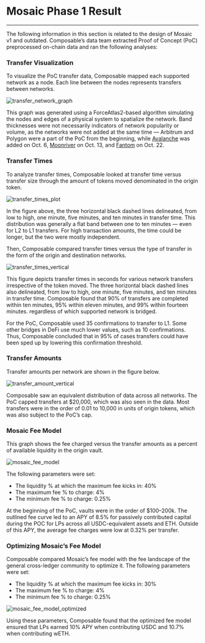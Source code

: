 # Mosaic Phase 1 Result

---

The following information in this section is related to the design of Mosaic v1 and outdated. Composable’s data team 
extracted Proof of Concept (PoC) preprocessed on-chain data and ran the following analyses:


### Transfer Visualization

To visualize the PoC transfer data, Composable mapped each supported network as a node. Each line between the nodes 
represents transfers between networks.


![transfer_network_graph](/img/products/mosaic/transfer-network-graph.png)


This graph was generated using a ForceAtlas2-based algorithm simulating the nodes and edges of a physical system to 
spatialize the network. Band thicknesses were not necessarily indicators of network popularity or volume, as the 
networks were not added at the same time — Arbitrum and Polygon were a part of the PoC from the beginning, while 
[Avalanche](https://composablefi.medium.com/integrating-avalanches-c-chain-into-the-mosaic-poc-631a75e8be23) 
was added on Oct. 6, 
[Moonriver](https://composablefi.medium.com/composable-integrates-moonriver-into-the-mosaic-poc-bridge-73442af528cc) 
on Oct. 13, and 
[Fantom](https://composablefi.medium.com/composable-integrates-fantom-into-its-mosaic-poc-bridge-25a4a5569875) 
on Oct. 22.


### Transfer Times

To analyze transfer times, Composable looked at transfer time versus transfer size through the amount of tokens moved 
denominated in the origin token.


![transfer_times_plot](/img/products/mosaic/transfer-times-plot.png)


In the figure above, the three horizontal black dashed lines delineated, from low to high, one minute, five minutes, 
and ten minutes in transfer time. This distribution was generally a flat band between one to ten minutes — even for L2 
to L1 transfers. For high transaction amounts, the time could be longer, but the two were mostly independent.

Then, Composable compared transfer times versus the type of transfer in the form of the origin and destination networks.


![transfer_times_vertical](/img/products/mosaic/transfer-times-vertical.png)
 

This figure depicts transfer times in seconds for various network transfers irrespective of the token moved. 
The three horizontal black dashed lines also delineated, from low to high, one minute, five minutes, and ten minutes in 
transfer time. Composable found that 90% of transfers are completed within ten minutes, 95% within eleven minutes, and 
99% within fourteen minutes. regardless of which supported network is bridged. 

For the PoC, Composable used 35 confirmations to transfer to L1. Some other bridges in DeFi use much lower values, such 
as 10 confirmations. Thus, Composable concluded that in 95% of cases transfers could have been sped up by lowering this 
confirmation threshold.


### Transfer Amounts

Transfer amounts per network are shown in the figure below.


![transfer_amount_vertical](/img/products/mosaic/transfer-amount-vertical.png)


Composable saw an equivalent distribution of data across all networks. The PoC capped transfers at $20,000, which was 
also seen in the data. Most transfers were in the order of 0.01 to 10,000 in units of origin tokens, which was also 
subject to the PoC’s cap.


### Mosaic Fee Model

This graph shows the fee charged versus the transfer amounts as a percent of available liquidity in the origin vault. 


![mosaic_fee_model](/img/products/mosaic/mosaic-fee-model.png)


The following parameters were set:

* The liquidity % at which the maximum fee kicks in: 40%
* The maximum fee % to charge: 4%
* The minimum fee % to charge: 0.25%

At the beginning of the PoC, vaults were in the order of $100–200k. The outlined fee curve led to an APY of 8.5% for 
passively contributed capital during the POC for LPs across all USDC-equivalent assets and ETH. Outside of this APY, 
the average fee charges were low at 0.32% per transfer. 


### Optimizing Mosaic’s Fee Model

Composable compared Mosaic’s fee model with the fee landscape of the general cross-ledger community to optimize it. 
The following parameters were set:

* The liquidity % at which the maximum fee kicks in: 30%
* The maximum fee % to charge: 4%
* The minimum fee % to charge: 0.25%


![mosaic_fee_model_optimized](/img/products/mosaic/mosaic-fee-model-optimized.png)


Using these parameters, Composable found that the optimized fee model ensured that LPs earned 10% APY when contributing 
USDC and 10.7% when contributing wETH.
